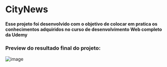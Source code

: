 # CityNews

#### Esse projeto foi desenvolvido com o objetivo de colocar em pratica os conhecimentos adquiridos no curso de desenvolvimento Web completo da Udemy

### Preview do resultado final do projeto:
![image](https://user-images.githubusercontent.com/41215700/213592904-29bbf01d-0298-4bb8-ad97-de9de716da49.png)
